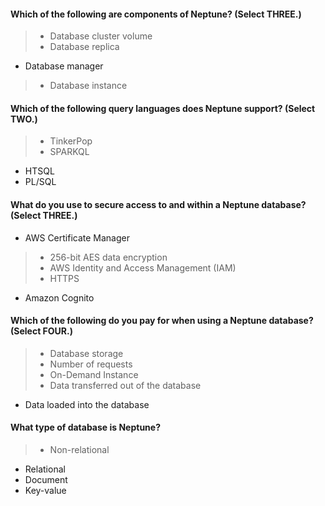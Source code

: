 #### Which of the following are components of Neptune? (Select THREE.)

> - Database cluster volume
> - Database replica
- Database manager
> - Database instance


#### Which of the following query languages does Neptune support? (Select TWO.)

> - TinkerPop
> - SPARKQL
- HTSQL
- PL/SQL


#### What do you use to secure access to and within a Neptune database? (Select THREE.)

- AWS Certificate Manager
> - 256-bit AES data encryption
> - AWS Identity and Access Management (IAM)
> - HTTPS
- Amazon Cognito


#### Which of the following do you pay for when using a Neptune database? (Select FOUR.)

> - Database storage
> - Number of requests
> - On-Demand Instance
> - Data transferred out of the database
- Data loaded into the database


#### What type of database is Neptune?

> - Non-relational
- Relational
- Document
- Key-value
